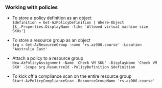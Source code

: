 ### Working with policies

- To store a policy definition as an object  
```$definition = Get-AzPolicyDefinition | Where-Object {$_.Properties.DisplayName -like 'Allowed virtual machine size SKUs'}```  

- To store a resource group as an object  
```$rg = Get-AzResourceGroup -name 'rs.az900.course' -Location 'Australia East'```  

- Attach a policy to a resource group  
```New-AzPolicyAssignment -Name 'Check VM SKU' -DisplayName 'Check VM SKU' -Scope $rg.ResourceId -PolicyDefinition $definition```  


- To kick off a compliance scan on the entire resource group  
```Start-AzPolicyComplianceScan -ResourceGroupName 'rs.az900.course'```  
